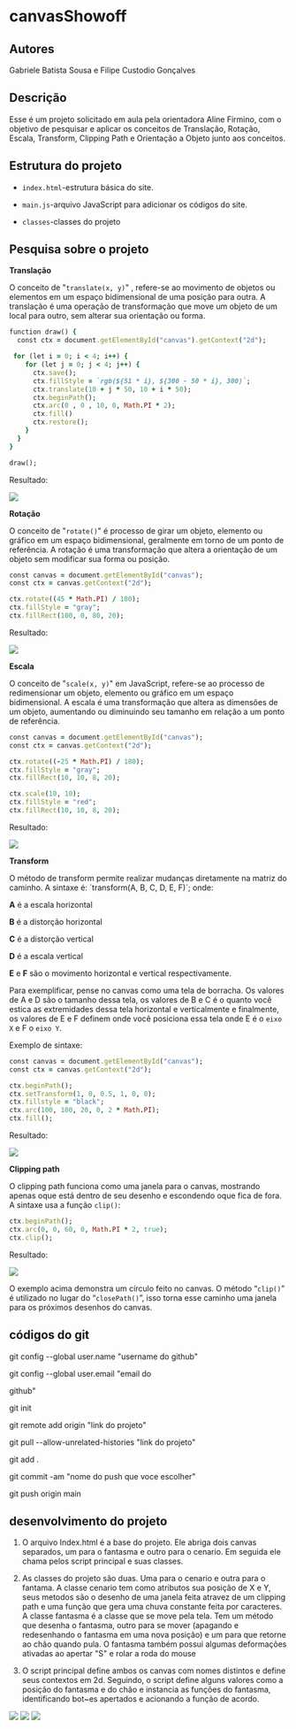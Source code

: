 # canvasShowoff

## Autores
Gabriele Batista Sousa e Filipe Custodio Gonçalves

## Descrição 
Esse é um projeto solicitado em aula pela orientadora Aline Firmino, com o objetivo de pesquisar e aplicar os conceitos de Translação, Rotação, Escala, Transform, Clipping Path e Orientação a Objeto junto aos conceitos.

## Estrutura do projeto

* `index.html`-estrutura básica do site.

* `main.js`-arquivo JavaScript para adicionar os códigos do site.

* `classes`-classes do projeto

## Pesquisa sobre o projeto

__Translação__ 

O conceito de "`translate(x, y)`" , refere-se ao movimento de objetos ou elementos em um espaço bidimensional de uma posição para outra. A translação é uma operação de transformação que move um objeto de um local para outro, sem alterar sua
orientação ou forma.

```ruby
function draw() {
  const ctx = document.getElementById("canvas").getContext("2d");

 for (let i = 0; i < 4; i++) {
    for (let j = 0; j < 4; j++) {
      ctx.save();
      ctx.fillStyle = `rgb(${51 * i}, ${300 - 50 * i}, 300)`;
      ctx.translate(10 + j * 50, 10 + i * 50);
      ctx.beginPath();
      ctx.arc(0 , 0 , 10, 0, Math.PI * 2);
      ctx.fill()
      ctx.restore();
    }
  }
}

draw();
```

Resultado:

<img src="img/exemplo.png"/>

__Rotação__

O conceito de "`rotate()`"  é processo de girar um objeto, elemento ou gráfico em um espaço bidimensional, geralmente em torno de um ponto de referência. A rotação é uma transformação que altera a orientação de um objeto sem modificar sua forma
ou posição. 

```ruby
const canvas = document.getElementById("canvas");
const ctx = canvas.getContext("2d");

ctx.rotate((45 * Math.PI) / 180);
ctx.fillStyle = "gray";
ctx.fillRect(100, 0, 80, 20);
```

Resultado:

<img src="img/exemplo1.png"/>

__Escala__

O conceito de "`scale(x, y)`" em JavaScript, refere-se ao processo de redimensionar um objeto, elemento ou gráfico em um espaço bidimensional. A escala é uma transformação que altera as dimensões de um objeto, aumentando ou diminuindo seu tamanho
em relação a um ponto de referência.

```ruby
const canvas = document.getElementById("canvas");
const ctx = canvas.getContext("2d");

ctx.rotate((-25 * Math.PI) / 180);
ctx.fillStyle = "gray";
ctx.fillRect(10, 10, 8, 20);

ctx.scale(10, 10);
ctx.fillStyle = "red";
ctx.fillRect(10, 10, 8, 20);

```

Resultado:

<img src="img/exemplo2.png"/>

__Transform__

O método de transform permite realizar mudanças diretamente na matriz do caminho. A sintaxe é:
´transform(A, B, C, D, E, F)´;
onde:

__A__ é a escala horizontal

__B__ é a distorção horizontal

__C__ é a distorção vertical

__D__ é a escala vertical

__E__ e __F__ são o movimento horizontal e vertical respectivamente.

Para exemplificar, pense no canvas como uma tela de borracha. Os valores de A e D são o tamanho dessa tela, os valores de B e C é o quanto você estica as extremidades dessa tela horizontal e verticalmente e finalmente, os valores de E e F definem onde você posiciona essa tela onde E é o `eixo X` e F o `eixo Y`.

Exemplo de sintaxe:

```ruby
const canvas = document.getElementById("canvas");
const ctx = canvas.getContext("2d");

ctx.beginPath();
ctx.setTransform(1, 0, 0.5, 1, 0, 0);
ctx.fillstyle = "black";
ctx.arc(100, 100, 20, 0, 2 * Math.PI);
ctx.fill();
```

Resultado:

<img src="img/exemplo3.png"/>

__Clipping path__

O clipping path funciona como uma janela para o canvas, mostrando apenas oque está dentro de seu desenho e escondendo oque fica de fora. A sintaxe usa a função `clip()`:

```ruby
ctx.beginPath();
ctx.arc(0, 0, 60, 0, Math.PI * 2, true);
ctx.clip();
```

Resultado:

<img src="img/exemplo4.png"/>

O exemplo acima demonstra um círculo feito no canvas. O método “`clip()`” é utilizado no lugar do “`closePath()`”, isso torna esse caminho uma janela para os próximos desenhos do canvas.

## códigos do git
git config --global user.name "username do github"

git config --global user.email "email do 

github"

git init

git remote add origin "link do projeto"

git pull --allow-unrelated-histories "link do projeto"

git add .

git commit -am "nome do push que voce escolher"

git push origin main

## desenvolvimento do projeto

 1. O arquivo Index.html é a base do projeto. Ele abriga dois canvas separados, um para o fantasma e outro para o cenario. Em seguida ele chama pelos script principal e suas classes.
 
 2. As classes do projeto são duas. Uma para o cenario e outra para o fantama. A classe cenario tem como atributos sua posição de X e Y, seus metodos são o desenho de uma janela feita atravez de um clipping path e uma função que gera uma chuva constante feita por caracteres. A classe fantasma é a classe que se move pela tela. Tem um método que desenha o fantasma, outro para se mover (apagando e redesenhando o fantasma em uma nova posição) e um para que retorne ao chão quando pula. O fantasma também possui algumas deformações ativadas ao apertar "S" e rolar a roda do mouse
 
 3. O script principal define ambos os canvas com nomes distintos e define seus contextos em 2d. Seguindo, o script define alguns valores como a posição do fantasma e do chão e instancia as funções do fantasma, identificando bot~es apertados e acionando a função de acordo.
<img src="img/demonst1.png"/>
<img src="img/demosnt2.png"/>
<img src="img/demonst3.png"/>

